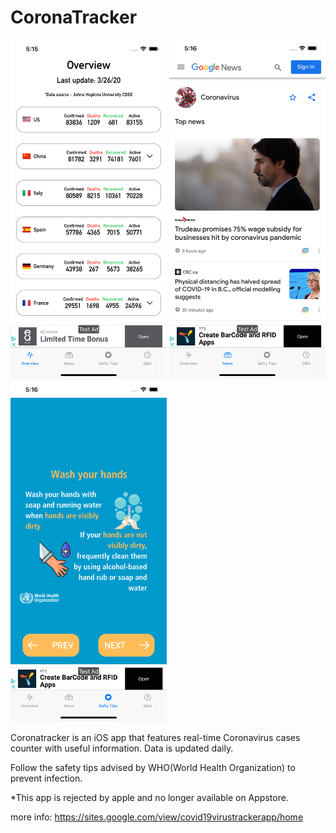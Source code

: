 # CoronaTracker

<div>
  <img src="https://github.com/08jhs05/CoronaTracker/blob/master/overview.png" width="250">
  <img src="https://github.com/08jhs05/CoronaTracker/blob/master/news.png" width="250">
  <img src="https://github.com/08jhs05/CoronaTracker/blob/master/safety.png" width="250">
</div>


Coronatracker is an iOS app that features real-time Coronavirus cases counter with useful information. Data is updated daily.

Follow the safety tips advised by WHO(World Health Organization) to prevent infection.

*This app is rejected by apple and no longer available on Appstore.

more info:
https://sites.google.com/view/covid19virustrackerapp/home
